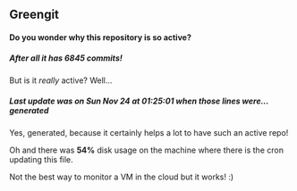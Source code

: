 ## Greengit

#### Do you wonder why this repository is so active?

##### After all it has 6845 commits!

But is it *really* active? Well...

##### Last update was on Sun Nov 24 at 01:25:01 when those lines were... generated

Yes, generated, because it certainly helps a lot to have such an active repo!

Oh and there was **54%** disk usage on the machine
where there is the cron updating this file.

Not the best way to monitor a VM in the cloud but it works! :)
